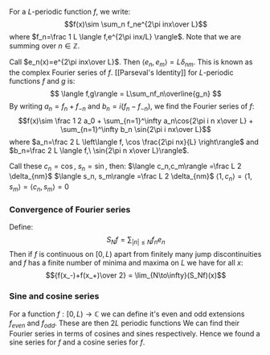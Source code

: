 For a $L$-periodic function $f$, we write:
$$f(x)\sim \sum_n f_ne^{2\pi inx\over L}$$
where $f_n=\frac 1 L \langle f,e^{2\pi inx/L} \rangle$. Note that we are summing over $n\in\mathbb Z$.

Call $e_n(x)=e^{2\pi inx\over L}$. 
Then $\langle e_{n},e_{m} \rangle=L\delta_{nm}$.
This is known as the complex Fourier series of $f$.
[[Parseval's Identity]] for $L$-periodic functions $f$ and $g$ is:
$$
\langle f,g\rangle = L\sum_nf_n\overline{g_n}
$$
By writing $a_n=f_n+f_{-n}$ and $b_n=i(f_n-f_{-n})$, 
we find the Fourier series of $f$:
$$f(x)\sim \frac 1 2 a_0 + \sum_{n=1}^\infty a_n\cos{2\pi i n x\over L} + \sum_{n=1}^\infty b_n \sin{2\pi i nx\over L}$$
where $a_n=\frac 2 L \left\langle  f, \cos \frac{2\pi nx}{L}  \right\rangle$ and $b_n=\frac 2 L \langle f,\ \sin{2\pi n x\over L}\rangle$.

Call these $c_n=\cos$, $s_n=\sin$, then:
$\langle c_n,c_m\rangle =\frac L 2 \delta_{nm}$
$\langle s_n, s_m\rangle =\frac L 2 \delta_{nm}$
$\langle 1,c_n\rangle = \langle 1,s_m\rangle = \langle c_n, s_m\rangle = 0$

### Convergence of Fourier series
Define:
$$S_Nf=\sum_{|n|\leq N}f_n e_n$$
Then if $f$ is continuous on $[0,L)$ 
apart from finitely many jump discontinuities 
and $f$ has a finite number of minima and maxima on $L$ 
we have for all $x$:
$${f(x_-)+f(x_+)\over 2} = \lim_{N\to\infty}(S_Nf)(x)$$
### Sine and cosine series
For a function $f:[0,L)\to \mathbb C$ 
we can define it's even and odd extensions $f_{even}$ and $f_{odd}$. 
These are then $2L$ periodic functions
We can find their Fourier series in terms of cosines and sines respectively. 
Hence we found a sine series for $f$ and a cosine series for $f$.

